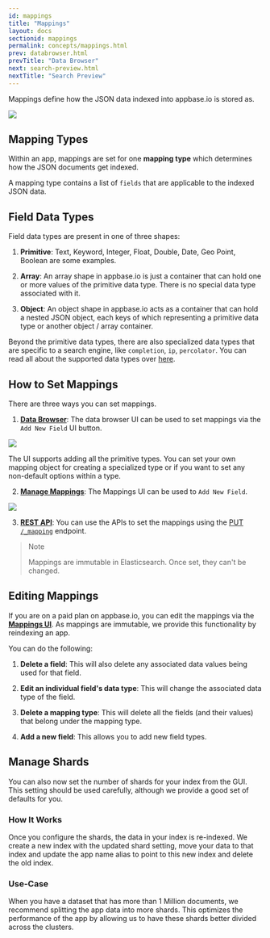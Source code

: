 ```yaml
---
id: mappings
title: "Mappings"
layout: docs
sectionid: mappings
permalink: concepts/mappings.html
prev: databrowser.html
prevTitle: "Data Browser"
next: search-preview.html
nextTitle: "Search Preview"
---
```


Mappings define how the JSON data indexed into appbase.io is stored as.

![](https://i.imgur.com/Q7jRhby.png)


## Mapping Types

Within an app, mappings are set for one **mapping type** which determines how the JSON documents get indexed.

A mapping type contains a list of `fields` that are applicable to the indexed JSON data.

## Field Data Types

Field data types are present in one of three shapes:

1. **Primitive**: Text, Keyword, Integer, Float, Double, Date, Geo Point, Boolean are some examples.

2. **Array**: An array shape in appbase.io is just a container that can hold one or more values of the primitive data type. There is no special data type associated with it.

3. **Object**: An object shape in appbase.io acts as a container that can hold a nested JSON object, each keys of which representing a primitive data type or another object / array container.

Beyond the primitive data types, there are also specialized data types that are specific to a search engine, like `completion`, `ip`, `percolator`. You can read all about the supported data types over [here](https://www.elastic.co/guide/en/elasticsearch/reference/current/mapping-types.html).


## How to Set Mappings

There are three ways you can set mappings.

1. [**Data Browser**](https://dashboard.appbase.io/app?view=browse): The data browser UI can be used to set mappings via the `Add New Field` UI button.

![](https://i.imgur.com/jCpD3UB.png)

The UI supports adding all the primitive types. You can set your own mapping object for creating a specialized type or if you want to set any non-default options within a type.

2. [**Manage Mappings**](https://dashboard.appbase.io/app?view=mappings): The Mappings UI can be used to `Add New Field`.

![](https://i.imgur.com/jq3gVWZ.png)

3. [**REST API**](https://rest.appbase.io): You can use the APIs to set the mappings using the [PUT `/_mapping`](https://rest.appbase.io/#5c5e8488-a1a0-6bdb-a840-73b40a8d990a) endpoint.

> Note <i class="fa fa-info-circle"></i>
>
> Mappings are immutable in Elasticsearch. Once set, they can't be changed.

## Editing Mappings

If you are on a paid plan on appbase.io, you can edit the mappings via the [**Mappings UI**](https://dashboard.appbase.io/app?view=settings). As mappings are immutable, we provide this functionality by reindexing an app.

You can do the following:

1. **Delete a field**: This will also delete any associated data values being used for that field.

2. **Edit an individual field's data type**: This will change the associated data type of the field.

3. **Delete a mapping type**: This will delete all the fields (and their values) that belong under the mapping type.

4. **Add a new field**: This allows you to add new field types.


## Manage Shards

You can also now set the number of shards for your index from the GUI. This setting should be used carefully, although we provide a good set of defaults for you.

### How It Works

Once you configure the shards, the data in your index is re-indexed. We create a new index with the updated shard setting, move your data to that index and update the app name alias to point to this new index and delete the old index.

### Use-Case

When you have a dataset that has more than 1 Million documents, we recommend splitting the app data into more shards. This optimizes the performance of the app by allowing us to have these shards better divided across the clusters.
